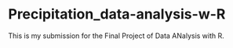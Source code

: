 # Precipitation_data-analysis-w-R
This is my submission for the Final Project of Data ANalysis with R. 
